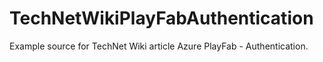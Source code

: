 # TechNetWikiPlayFabAuthentication
Example source for TechNet Wiki article Azure PlayFab - Authentication.
